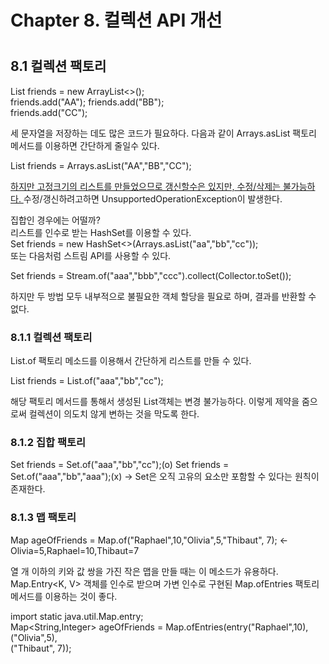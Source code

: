 <h1>Chapter 8. 컬렉션 API 개선<h1>
  <h2> 8.1 컬렉션 팩토리 </h2>
  
  List<String> friends = new ArrayList<>();  
  friends.add("AA");
  friends.add("BB");  
  friends.add("CC");  
  
  세 문자열을 저장하는 데도 많은 코드가 필요하다.
  다음과 같이 Arrays.asList 팩토리 메서드를 이용하면 간단하게 줄일수 있다.
  
  List<String> friends = Arrays.asList("AA","BB","CC");
  
  <u>하지만 고정크기의 리스트를 만들었으므로 갱신할수은 있지만, 수정/삭제는 불가능하다.  </u>
  수정/갱신하려고하면 UnsupportedOperationException이 발생한다.  
  
  집합인 경우에는 어떨까?  
  리스트를 인수로 받는 HashSet를 이용할 수 있다.  
  Set<String> friends = new HashSet<>(Arrays.asList("aa","bb","cc"));  
  또는 다음처럼 스트림 API를 사용할 수 있다.  
  
  Set<String> friends = Stream.of("aaa","bbb","ccc").collect(Collector.toSet());  
  
  하지만 두 방법 모두 내부적으로 불필요한 객체 할당을 필요로 하며, 결과를 반환할 수 없다.  
  
  
  <h3> 8.1.1 컬렉션 팩토리 </h3>
  List.of 팩토리 메소드를 이용해서 간단하게 리스트를 만들 수 있다.  
  
  List<String> friends = List.of("aaa","bb","cc");  
  
  해당 팩토리 메서드를 통해서 생성된 List객체는 변경 불가능하다. 이렇게 제약을 줌으로써 컬렉션이 의도치 않게 변하는 것을 막도록 한다.  
  
  <h3> 8.1.2 집합 팩토리 </h3>
  Set<String> friends = Set.of("aaa","bb","cc");(o)  
  Set<String> friends = Set.of("aaa","bb","aaa");(x) -> Set은 오직 고유의 요소만 포함할 수 있다는 원칙이 존재한다.  
  
  <h3> 8.1.3 맵 팩토리 </h3>
  Map<String, Integer> ageOfFriends = Map.of("Raphael",10,"Olivia",5,"Thibaut", 7);  <- Olivia=5,Raphael=10,Thibaut=7
                                                                                        
  열 개 이하의 키와 값 쌍을 가진 작은 맵을 만들 때는 이 메소드가 유용하다.   
  Map.Entry<K, V> 객체를 인수로 받으며 가변 인수로 구현된 Map.ofEntries 팩토리 메서드를 이용하는 것이 좋다.  
  
  import static java.util.Map.entry;  
  Map<String,Integer> ageOfFriends = Map.ofEntries(entry("Raphael",10),  
  ("Olivia",5),  
  ("Thibaut", 7));
  

  
  
  
  
  
    
